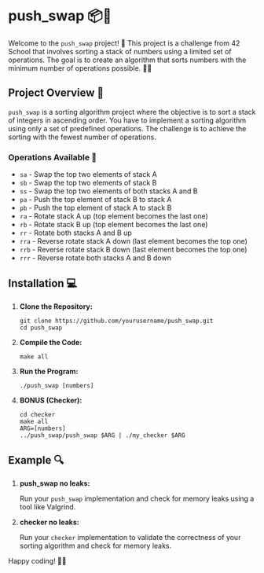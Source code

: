 # push_swap 📦🔄

Welcome to the `push_swap` project! 🚀 This project is a challenge from 42 School that involves sorting a stack of numbers using a limited set of operations. The goal is to create an algorithm that sorts numbers with the minimum number of operations possible. 🧠💡

## Project Overview 🌟

`push_swap` is a sorting algorithm project where the objective is to sort a stack of integers in ascending order. You have to implement a sorting algorithm using only a set of predefined operations. The challenge is to achieve the sorting with the fewest number of operations.

### Operations Available 🔧

- `sa` - Swap the top two elements of stack A
- `sb` - Swap the top two elements of stack B
- `ss` - Swap the top two elements of both stacks A and B
- `pa` - Push the top element of stack B to stack A
- `pb` - Push the top element of stack A to stack B
- `ra` - Rotate stack A up (top element becomes the last one)
- `rb` - Rotate stack B up (top element becomes the last one)
- `rr` - Rotate both stacks A and B up
- `rra` - Reverse rotate stack A down (last element becomes the top one)
- `rrb` - Reverse rotate stack B down (last element becomes the top one)
- `rrr` - Reverse rotate both stacks A and B down

## Installation 💻

1. **Clone the Repository:**

    ```
    git clone https://github.com/yourusername/push_swap.git
    cd push_swap
    ```

2. **Compile the Code:**

    ```
    make all
    ```

3. **Run the Program:**

    ```
    ./push_swap [numbers]
    ```

4. **BONUS (Checker):**

    ```
    cd checker
    make all
    ARG=[numbers]
    ../push_swap/push_swap $ARG | ./my_checker $ARG
    ```

## Example 🔍

1. **push_swap no leaks:**

    Run your `push_swap` implementation and check for memory leaks using a tool like Valgrind.

2. **checker no leaks:**

    Run your `checker` implementation to validate the correctness of your sorting algorithm and check for memory leaks.

Happy coding! 🚀🎉

